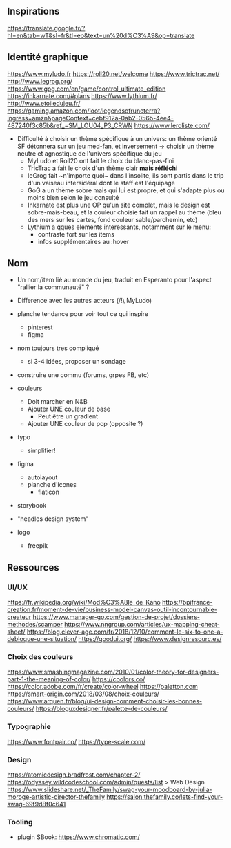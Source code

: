 ## Inspirations

https://translate.google.fr/?hl=en&tab=wT&sl=fr&tl=eo&text=un%20d%C3%A9&op=translate

## Identité graphique

https://www.myludo.fr
https://roll20.net/welcome
https://www.trictrac.net/
http://www.legrog.org/
https://www.gog.com/en/game/control_ultimate_edition
https://inkarnate.com/#plans
https://www.lythium.fr/
http://www.etoiledujeu.fr/
https://gaming.amazon.com/loot/legendsofruneterra?ingress=amzn&pageContext=cebf912a-0ab2-056b-4ee4-487240f3c85b&ref_=SM_LOU04_P3_CRWN
https://www.leroliste.com/

- Difficulté à choisir un thème spécifique à un univers: un thème orienté SF détonnera sur un jeu med-fan, et inversement -> choisir un thème neutre et agnostique de l'univers spécifique du jeu
  - MyLudo et Roll20 ont fait le choix du blanc-pas-fini
  - TricTrac a fait le choix d'un thème clair **mais réfléchi**
  - leGrog fait ~n'importe quoi~ dans l'insolite, ils sont partis dans le trip d'un vaiseau intersidéral dont le staff est l'équipage
  - GoG a un thème sobre mais qui lui est propre, et qui s'adapte plus ou moins bien selon le jeu consulté
  - Inkarnate est plus une OP qu'un site complet, mais le design est sobre-mais-beau, et la couleur choisie fait un rappel au thème (bleu des mers sur les cartes, fond couleur sable/parchemin, etc)
  - Lythium a qques elements interessants, notamment sur le menu:
    - contraste fort sur les items
    - infos supplémentaires au :hover

## Nom

- Un nom/item lié au monde du jeu, traduit en Esperanto pour l'aspect "rallier la communauté" ?
- Difference avec les autres acteurs (/!\ MyLudo)

- planche tendance pour voir tout ce qui inspire
  - pinterest
  - figma
- nom toujours tres compliqué
  - si 3-4 idées, proposer un sondage
- construire une commu (forums, grpes FB, etc)

- couleurs
  - Doit marcher en N&B
  - Ajouter UNE couleur de base
    - Peut être un gradient
  - Ajouter UNE couleur de pop (opposite ?)
- typo
  - simplifier!
- figma
  - autolayout
  - planche d'icones
    - flaticon
- storybook
- "headles design system"
- logo
  - freepik

## Ressources

### UI/UX

https://fr.wikipedia.org/wiki/Mod%C3%A8le_de_Kano
https://bpifrance-creation.fr/moment-de-vie/business-model-canvas-outil-incontournable-createur
https://www.manager-go.com/gestion-de-projet/dossiers-methodes/scamper
https://www.nngroup.com/articles/ux-mapping-cheat-sheet/
https://blog.clever-age.com/fr/2018/12/10/comment-le-six-to-one-a-debloque-une-situation/
https://goodui.org/
https://www.designresourc.es/

### Choix des couleurs

https://www.smashingmagazine.com/2010/01/color-theory-for-designers-part-1-the-meaning-of-color/
https://coolors.co/
https://color.adobe.com/fr/create/color-wheel
https://paletton.com
https://smart-origin.com/2018/03/08/choix-couleurs/
https://www.arquen.fr/blog/ui-design-comment-choisir-les-bonnes-couleurs/
https://bloguxdesigner.fr/palette-de-couleurs/

### Typographie

https://www.fontpair.co/
https://type-scale.com/

### Design

https://atomicdesign.bradfrost.com/chapter-2/
https://odyssey.wildcodeschool.com/admin/quests/list > Web Design
https://www.slideshare.net/_TheFamily/swag-your-moodboard-by-julia-moroge-artistic-director-thefamily
https://salon.thefamily.co/lets-find-your-swag-69f9d8f0c641

### Tooling

- plugin SBook: https://www.chromatic.com/
